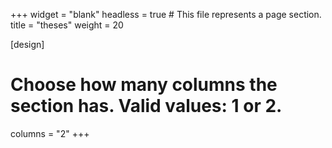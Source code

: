 +++
widget = "blank"
headless = true  # This file represents a page section.
title = "theses"
weight = 20

[design]
  # Choose how many columns the section has. Valid values: 1 or 2.
  columns = "2"
+++
